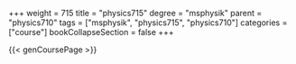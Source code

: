 +++
weight = 715
title = "physics715"
degree = "msphysik"
parent = "physics710"
tags = ["msphysik", "physics715", "physics710"]
categories = ["course"]
bookCollapseSection = false
+++

{{< genCoursePage >}}
